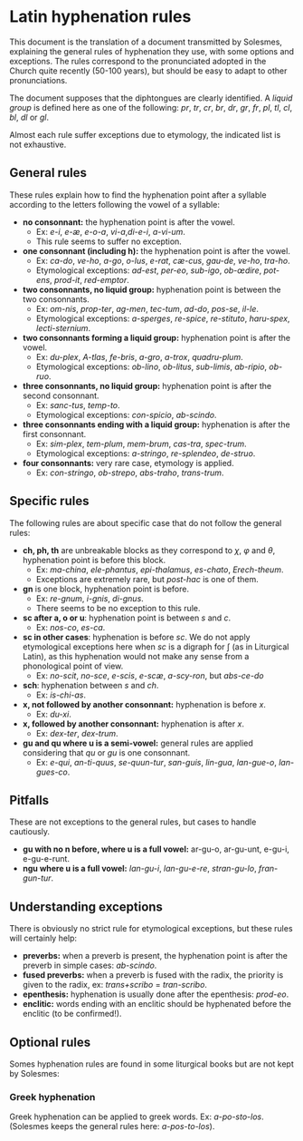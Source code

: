 # Latin hyphenation rules

This document is the translation of a document transmitted by Solesmes, explaining the general rules of hyphenation they use, with some options and exceptions. The rules correspond to the pronunciated adopted in the Church quite recently (50-100 years), but should be easy to adapt to other pronunciations.

The document supposes that the diphtongues are clearly identified. A *liquid group* is defined here as one of the following: *pr*, *tr*, *cr*, *br*, *dr*, *gr*, *fr*, *pl*, *tl*, *cl*, *bl*, *dl* or *gl*.

Almost each rule suffer exceptions due to etymology, the indicated list is not exhaustive.

## General rules

These rules explain how to find the hyphenation point after a syllable according to the letters following the vowel of a syllable:

- **no consonnant:** the hyphenation point is after the vowel. 
    - Ex: *e-i*, *e-æ*, *e-o-a*, *vi-a*,*di-e-i*, *a-vi-um*.
    - This rule seems to suffer no exception.
- **one consonnant (including h):** the hyphenation point is after the vowel.
    - Ex: *ca-do*, *ve-ho*, *a-go*, *o-lus*, *e-rat*, *cæ-cus*, *gau-de*, *ve-ho*, *tra-ho*.
    - Etymological exceptions: *ad-est*, *per-eo*, *sub-igo*, *ob-œdire*, *pot-ens*, *prod-it*, *red-emptor*.
- **two consonnants, no liquid group:** hyphenation point is between the two consonnants.
    - Ex: *om-nis*, *prop-ter*, *ag-men*, *tec-tum*, *ad-do*, *pos-se*, *il-le*.
    - Etymological exceptions: *a-sperges*, *re-spice*, *re-stituto*, *haru-spex*, *lecti-sternium*.
- **two consonnants forming a liquid group:** hyphenation point is after the vowel.
    - Ex: *du-plex*, *A-tlas*, *fe-bris*, *a-gro*, *a-trox*, *quadru-plum*.
    - Etymological exceptions: *ob-lino*, *ob-litus*, *sub-limis*, *ab-ripio*, *ob-ruo*.
- **three consonnants, no liquid group:** hyphenation point is after the second consonnant.
    - Ex: *sanc-tus*, *temp-to*.
    - Etymological exceptions: *con-spicio*, *ab-scindo*.
- **three consonnants ending with a liquid group:** hyphenation is after the first consonnant.
	- Ex: *sim-plex*, *tem-plum*, *mem-brum*, *cas-tra*, *spec-trum*.
	- Etymological exceptions: *a-stringo*, *re-splendeo*, *de-struo*.
- **four consonnants:** very rare case, etymology is applied.
	- Ex: *con-stringo*, *ob-strepo*, *abs-traho*, *trans-trum*.


## Specific rules

The following rules are about specific case that do not follow the general rules:

- **ch, ph, th** are unbreakable blocks as they correspond to *χ*, *φ* and *θ*, hyphenation point is before this block.
	- Ex: *ma-china*, *ele-phantus*, *epi-thalamus*, *es-chato*, *Erech-theum*.
	- Exceptions are extremely rare, but *post-hac* is one of them.
- **gn** is one block, hyphenation point is before.
	- Ex: *re-gnum*, *i-gnis*, *di-gnus*.
	- There seems to be no exception to this rule.
- **sc after a, o or u**: hyphenation point is between *s* and *c*.
	- Ex: *nos-co*, *es-ca*.
- **sc in other cases**: hyphenation is before *sc*. We do not apply etymological exceptions here when *sc* is a digraph for ʃ (as in Liturgical Latin), as this hyphenation would not make any sense from a phonological point of view.
	- Ex: *no-scit*, *no-sce*, *e-scis*, *e-scæ*, *a-scy-ron*, but *abs-ce-do*
- **sch**: hyphenation between *s* and *ch*.
	- Ex: *is-chi-as*.
- **x, not followed by another consonnant:** hyphenation is before *x*.
	- Ex: *du-xi*.
- **x, followed by another consonnant:** hyphenation is after *x*.
	- Ex: *dex-ter*, *dex-trum*.
- **gu and qu where u is a semi-vowel:** general rules are applied considering that *qu* or *gu* is one consonnant.
	- Ex: *e-qui*, *an-ti-quus*, *se-quun-tur*, *san-guis*, *lin-gua*, *lan-gue-o*, *lan-gues-co*.


## Pitfalls

These are not exceptions to the general rules, but cases to handle cautiously.

- **gu with no n before, where u is a full vowel:** ar-gu-o, ar-gu-unt, e-gu-i, e-gu-e-runt.
- **ngu where u is a full vowel:** *lan-gu-i*, *lan-gu-e-re*, *stran-gu-lo*, *fran-gun-tur*.


## Understanding exceptions

There is obviously no strict rule for etymological exceptions, but these rules will certainly help:

- **preverbs:** when a preverb is present, the hyphenation point is after the preverb in simple cases: *ab-scindo*.
- **fused preverbs:** when a preverb is fused with the radix, the priority is given to the radix, ex: *trans+scribo* = *tran-scribo*.
- **epenthesis:** hyphenation is usually done after the epenthesis: *prod-eo*.
- **enclitic:** words ending with an enclitic should be hyphenated before the enclitic (to be confirmed!).


## Optional rules

Somes hyphenation rules are found in some liturgical books but are not kept by Solesmes:

### Greek hyphenation

Greek hyphenation can be applied to greek words. Ex: *a-po-sto-los*. (Solesmes keeps the general rules here: *a-pos-to-los*).

